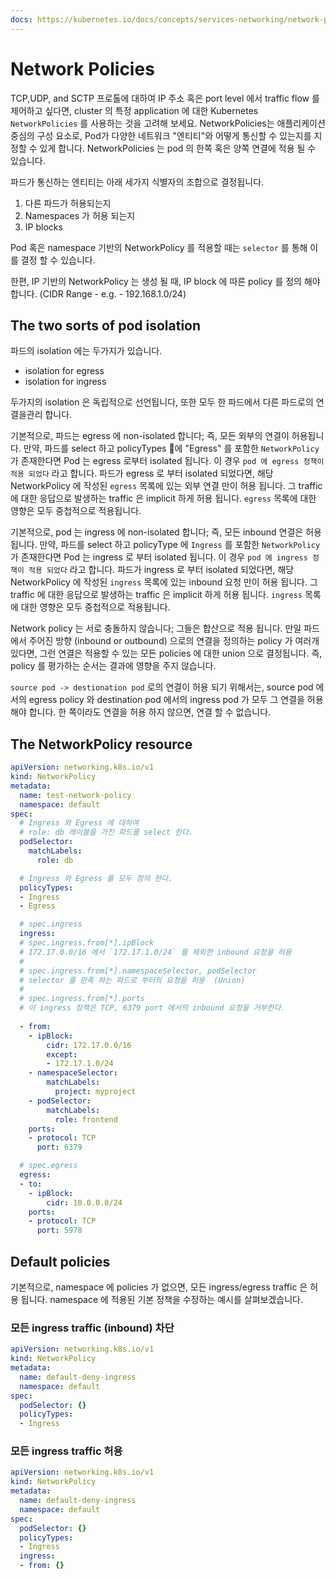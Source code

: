 ```yaml
---
docs: https://kubernetes.io/docs/concepts/services-networking/network-policies/
---
```

# Network Policies

TCP,UDP, and SCTP 프로톨에 대하여 IP 주소 혹은 port level 에서 traffic flow 를 제어하고 싶다면, cluster 의 특정 application 에 대한 Kubernetes `NetworkPolicies` 를 사용하는 것을 고려해 보세요. NetworkPolicies는 애플리케이션 중심의 구성 요소로, Pod가 다양한 네트워크 "엔티티"와 어떻게 통신할 수 있는지를 지정할 수 있게 합니다. NetworkPolicies 는 pod 의 한쪽 혹은 양쪽 연결에 적용 될 수 있습니다.

파드가 통신하는 엔티티는 아래 세가지 식별자의 조합으로 결정됩니다.

1. 다른 파드가 허용되는지
2. Namespaces 가 허용 되는지
3. IP blocks

Pod 혹은 namespace 기반의 NetworkPolicy 를 적용할 때는 `selector` 를 통해 이를 결정 할 수 있습니다.

한편, IP 기반의 NetworkPolicy 는 생성 될 때, IP block 에 따른 policy 를 정의 해야 합니다. (CIDR Range - e.g. - 192.168.1.0/24)

## The two sorts of pod isolation

파드의 isolation 에는 두가지가 있습니다.
- isolation for egress
- isolation for ingress

두가지의 isolation 은 독립적으로 선언됩니다, 또한 모두 한 파드에서 다른 파드로의 연결을관리 합니다.

기본적으로, 파드는 egress 에 non-isolated 합니다; 즉, 모든 외부의 연결이 허용됩니다. 만약, 파드를 select 하고 policyTypes 에 "Egress" 를 포함한 `NetworkPolicy` 가 존재한다면 Pod 는 egress 로부터 isolated 됩니다. 이 경우 `pod 에 egress 정책이 적용 되었다` 라고 합니다. 파드가 egress 로 부터 isolated 되었다면, 해당 NetworkPolicy 에 작성된 `egress` 목록에 있는 외부 연결 만이 허용 됩니다. 그 traffic 에 대한 응답으로 발생하는 traffic 은 implicit 하게 허용 됩니다. `egress` 목록에 대한 영향은 모두 중첩적으로 적용됩니다.

기본적으로, pod 는 ingress 에 non-isolated 합니다; 즉, 모든 inbound 연결은 허용 됩니다. 만약, 파드를 select 하고 policyType 에 `Ingress` 를 포함한 `NetworkPolicy` 가 존재한다면 Pod 는 ingress 로 부터 isolated 됩니다. 이 경우 `pod 에 ingress 정책이 적용 되었다` 라고 합니다. 파드가 ingress 로 부터 isolated 되었다면, 해당 NetworkPolicy 에 작성된 `ingress` 목록에 있는 inbound 요청 만이 허용 됩니다. 그 traffic 에 대한 응답으로 발생하는 traffic 은 implicit 하게 허용 됩니다. `ingress` 목록에 대한 영향은 모두 중첩적으로 적용됩니다.

Network policy 는 서로 충돌하지 않습니다; 그들은 합산으로 적용 됩니다. 만일 파드에서 주어진 방향 (inbound or outbound) 으로의 연결을 정의하는 policy 가 여러개 있다면, 그런 연결은 적용할 수 있는 모든 policies 에 대한 union 으로 결정됩니다. 즉, policy 를 평가하는 순서는 결과에 영향을 주지 않습니다.

`source pod -> destionation pod` 로의 연결이 허용 되기 위해서는, source pod 에서의 egress policy 와 destination pod 에서의 ingress pod 가 모두 그 연결을 허용 해야 합니다. 한 쪽이라도 연결을 허용 하지 않으면, 연결 할 수 없습니다.

## The NetworkPolicy resource

```yaml
apiVersion: networking.k8s.io/v1
kind: NetworkPolicy
metadata:
  name: test-network-policy
  namespace: default
spec:
  # Ingress 와 Egress 에 대하여
  # role: db 레이블을 가진 파드를 select 한다.
  podSelector: 
    matchLabels:
      role: db

  # Ingress 와 Egress 를 모두 정의 한다.
  policyTypes:
  - Ingress
  - Egress

  # spec.ingress
  ingress:
  # spec.ingress.from[*].ipBlock
  # 172.17.0.0/16 에서 `172.17.1.0/24` 를 제외한 inbound 요청을 허용
  # 
  # spec.ingress.from[*].namespaceSelector, podSelector
  # selector 를 만족 하는 파드로 부터의 요청을 허용  (Union)
  # 
  # spec.ingress.from[*].ports
  # 이 ingress 정책은 TCP, 6379 port 에서의 inbound 요청을 거부한다.
  
  - from:
    - ipBlock:
        cidr: 172.17.0.0/16
        except:
        - 172.17.1.0/24
    - namespaceSelector:
        matchLabels:
          project: myproject
    - podSelector:
        matchLabels:
          role: frontend
    ports:
    - protocol: TCP
      port: 6379

  # spec.egress
  egress:
  - to:
    - ipBlock:
        cidr: 10.0.0.0/24
    ports:
    - protocol: TCP
      port: 5978


```

## Default policies

기본적으로, namespace 에 policies 가 없으면, 모든 ingress/egress traffic 은 허용 됩니다. namespace 에 적용된 기본 정책을 수정하는 예시를 살펴보겠습니다.

### 모든 ingress traffic (inbound) 차단

```yaml
apiVersion: networking.k8s.io/v1
kind: NetworkPolicy
metadata:
  name: default-deny-ingress
  namespace: default
spec:
  podSelector: {}
  policyTypes:
  - Ingress
```

### 모든 ingress traffic 허용

```yaml
apiVersion: networking.k8s.io/v1
kind: NetworkPolicy
metadata:
  name: default-deny-ingress
  namespace: default
spec:
  podSelector: {}
  policyTypes:
  - Ingress
  ingress:
  - from: {}
```
